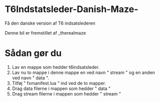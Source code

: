 # T6Indstatsleder-Danish-Maze-
Få den danske version af T6 indsatslederen

Denne bil er fremstillet af _therealmaze


# Sådan gør du
1. Lav en mappe som hedder t6indsatsleder.
2. Lav nu to mappe i denne mappe en ved navn " stream " og en anden ved navn " data ".
3. Tilføj " fxmanifest.lua " ind ved de to mapper.
4. Drag data filerne i mappen som hedder " data "
5. Drag stream filerne i mappen som hedder " stream "

